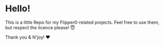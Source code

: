 # Hello!

This is a little Repo for my Flipper0-related projects.
Feel free to use them, but respect the licence please! 😇

Thank you & N'joy! ❤️
